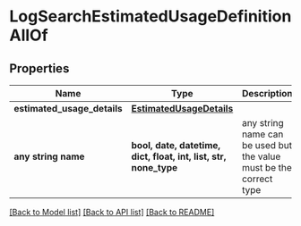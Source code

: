 # LogSearchEstimatedUsageDefinitionAllOf


## Properties
Name | Type | Description | Notes
------------ | ------------- | ------------- | -------------
**estimated_usage_details** | [**EstimatedUsageDetails**](EstimatedUsageDetails.md) |  | 
**any string name** | **bool, date, datetime, dict, float, int, list, str, none_type** | any string name can be used but the value must be the correct type | [optional]

[[Back to Model list]](../README.md#documentation-for-models) [[Back to API list]](../README.md#documentation-for-api-endpoints) [[Back to README]](../README.md)



